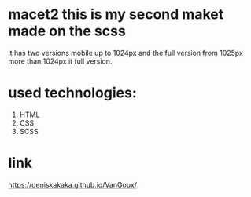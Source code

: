 # macet2 this is my second maket made on the scss
it has two versions mobile up to 1024px and the full version from 1025px
more than 1024px it full version.

# used technologies: 
<ol>
  <li>HTML</li>
  <li>CSS</li>
  <li>SCSS</li>
</ol>

# link
https://deniskakaka.github.io/VanGoux/ 
